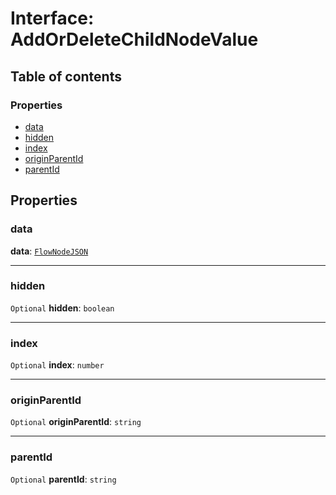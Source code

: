# Interface: AddOrDeleteChildNodeValue

## Table of contents

### Properties

* [data](/auto-docs/editor/interfaces/AddOrDeleteChildNodeValue.md#data)
* [hidden](/auto-docs/editor/interfaces/AddOrDeleteChildNodeValue.md#hidden)
* [index](/auto-docs/editor/interfaces/AddOrDeleteChildNodeValue.md#index)
* [originParentId](/auto-docs/editor/interfaces/AddOrDeleteChildNodeValue.md#originparentid)
* [parentId](/auto-docs/editor/interfaces/AddOrDeleteChildNodeValue.md#parentid)

## Properties

### data

**data**: [`FlowNodeJSON`](/auto-docs/editor/interfaces/FlowNodeJSON.md)

***

### hidden

`Optional` **hidden**: `boolean`

***

### index

`Optional` **index**: `number`

***

### originParentId

`Optional` **originParentId**: `string`

***

### parentId

`Optional` **parentId**: `string`
